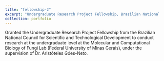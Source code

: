 ```yaml
---
title: "fellowship-2"
excerpt: "Undergraduate Research Project Fellowship, Brazilian National Council for Scientific and Technological Development (2018-2020)"
collection: portfolio
---
```

Granted the Undergraduate Research Project Fellowship from the Brazilian National Council for Scientific and Technological Development to conduct research at the undergraduate level at the Molecular and Computational Biology of Fungi Lab (Federal University of Minas Gerais), under the supervision of Dr. Aristóteles Góes-Neto.
